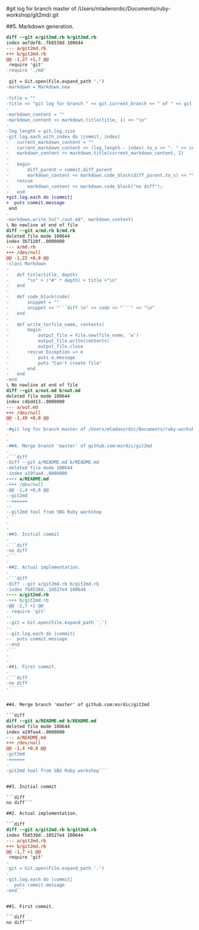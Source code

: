
#git log for branch master of /Users/mladensrdic/Documents/ruby-workshop/git2md/.git


##5. Markdown generation.

```diff 
diff --git a/git2md.rb b/git2md.rb
index aefdef8..fb8538d 100644
--- a/git2md.rb
+++ b/git2md.rb
@@ -1,27 +1,7 @@
 require 'git'
-require './md'
 
 git = Git.open(File.expand_path '.')
-markdown = Markdown.new
 
-title = ""
-title << "git log for branch " << git.current_branch << " of " << git.repo.path
-
-markdown_content = ""
-markdown_content << markdown.title(title, 1) << "\n"
-
-log_length = git.log.size
-git.log.each_with_index do |commit, index|
-	current_markdown_content = ""
-  	current_markdown_content << (log_length - index).to_s << ". " << commit.message << "\n"
-  	markdown_content << markdown.title(current_markdown_content, 2)
-
-  	begin
-  		diff_parent = commit.diff_parent
-  		markdown_content << markdown.code_block(diff_parent.to_s) << "\n"
-  	rescue
-  		markdown_content << markdown.code_block("no diff");
-  	end
+git.log.each do |commit|
+  puts commit.message
 end
-
-markdown.write_to("./out.md", markdown_content)
\ No newline at end of file
diff --git a/md.rb b/md.rb
deleted file mode 100644
index 3b7120f..0000000
--- a/md.rb
+++ /dev/null
@@ -1,22 +0,0 @@
-class Markdown
-
-	def title(title, depth)
-		"\n" + ("#" * depth) + title +"\n"
-	end
-
-	def code_block(code)
-		snippet = ""
-		snippet << "```diff \n" << code << "```" << "\n"
-	end
-
-	def write_to(file_name, contents)
-		begin
-			output_file = File.new(file_name, 'w')
-			output_file.write(contents)
-			output_file.close
-		rescue Exception => e
-			puts e.message
-			puts "Can't create file"
-		end
-	end
-end
\ No newline at end of file
diff --git a/out.md b/out.md
deleted file mode 100644
index c4bdd13..0000000
--- a/out.md
+++ /dev/null
@@ -1,49 +0,0 @@
-
-#git log for branch master of /Users/mladensrdic/Documents/ruby-workshop/git2md/.git
-
-
-##4. Merge branch 'master' of github.com:msrdic/git2md
-
-```diff 
-diff --git a/README.md b/README.md
-deleted file mode 100644
-index a19faa4..0000000
---- a/README.md
-+++ /dev/null
-@@ -1,4 +0,0 @@
--git2md
--======
--
--git2md tool from SBG Ruby workshop
-```
-
-
-##3. Initial commit
-
-```diff 
-no diff
-```
-
-##2. Actual implementation.
-
-```diff 
-diff --git a/git2md.rb b/git2md.rb
-index fb8538d..10527e4 100644
---- a/git2md.rb
-+++ b/git2md.rb
-@@ -1,7 +1 @@
- require 'git'
--
--git = Git.open(File.expand_path '.')
--
--git.log.each do |commit|
--  puts commit.message
--end
-```
-
-
-##1. First commit.
-
-```diff 
-no diff
-``````


##4. Merge branch 'master' of github.com:msrdic/git2md

```diff 
diff --git a/README.md b/README.md
deleted file mode 100644
index a19faa4..0000000
--- a/README.md
+++ /dev/null
@@ -1,4 +0,0 @@
-git2md
-======
-
-git2md tool from SBG Ruby workshop```


##3. Initial commit

```diff 
no diff```

##2. Actual implementation.

```diff 
diff --git a/git2md.rb b/git2md.rb
index fb8538d..10527e4 100644
--- a/git2md.rb
+++ b/git2md.rb
@@ -1,7 +1 @@
 require 'git'
-
-git = Git.open(File.expand_path '.')
-
-git.log.each do |commit|
-  puts commit.message
-end```


##1. First commit.

```diff 
no diff```
